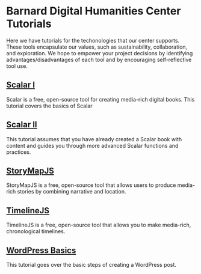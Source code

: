# Barnard Digital Humanities Center Tutorials

Here we have tutorials for the techonologies that our center supports. These tools encapsulate our values, such as sustainability, collaboration, and exploration. We hope to empower your project decisions by identifying advantages/disadvantages of each tool and by encouraging self-reflective tool use.

## [Scalar I](https://github.com/dhc-barnard/tutorials/blob/master/Scalar%20I.md)

Scalar is a free, open-source tool for creating media-rich digital books. This tutorial covers the basics of Scalar

## [Scalar II](https://github.com/dhc-barnard/tutorials/blob/master/Scalar%20II.md)

This tutorial assumes that you have already created a Scalar book with content and guides you through more advanced Scalar functions and practices.

## [StoryMapJS](https://github.com/dhc-barnard/tutorials/blob/master/StoryMapJS.md)

StoryMapJS is a free, open-source tool that allows users to produce media-rich stories by combining narrative and location.

## [TimelineJS](https://github.com/dhc-barnard/tutorials/blob/master/TimelineJS.md)

TimelineJS is a free, open-source tool that allows you to make media-rich, chronological timelines. 

## [WordPress Basics](https://github.com/dhc-barnard/tutorials/blob/master/WordPress%20Basics.md)

This tutorial goes over the basic steps of creating a WordPress post.
